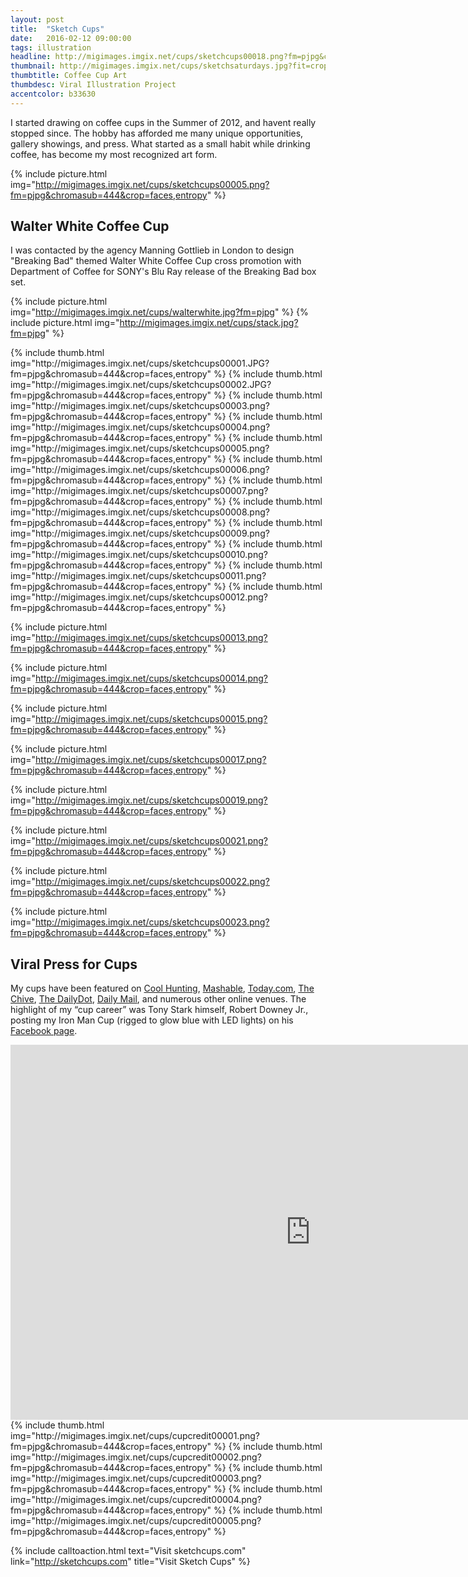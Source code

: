 ```yaml
---
layout: post
title:  "Sketch Cups"
date:   2016-02-12 09:00:00
tags: illustration
headline: http://migimages.imgix.net/cups/sketchcups00018.png?fm=pjpg&chromasub=444&fit=crop&crop=faces,entropy&rect=0,0,.9999,.97&q=45
thumbnail: http://migimages.imgix.net/cups/sketchsaturdays.jpg?fit=crop&fm=pjpg&bri=5&con=5&chromasub=444
thumbtitle: Coffee Cup Art
thumbdesc: Viral Illustration Project
accentcolor: b33630
---
```


<section>

<p>I started drawing on coffee cups in the Summer of 2012, and havent really stopped since. The hobby has afforded me many unique opportunities, gallery showings, and press. What started as a small habit while drinking coffee, has become my most recognized art form.</p>
</section>

{% include picture.html img="http://migimages.imgix.net/cups/sketchcups00005.png?fm=pjpg&chromasub=444&crop=faces,entropy" %}

<section>
<h2>Walter White Coffee Cup</h2>
<p>I was contacted by the agency Manning Gottlieb in London to design "Breaking Bad" themed Walter White Coffee Cup cross promotion with Department of Coffee for SONY's Blu Ray release of the Breaking Bad box set.</p>
</section>



{% include picture.html img="http://migimages.imgix.net/cups/walterwhite.jpg?fm=pjpg"  %}
{% include picture.html img="http://migimages.imgix.net/cups/stack.jpg?fm=pjpg"  %}

<section class="thumblist">
{% include thumb.html img="http://migimages.imgix.net/cups/sketchcups00001.JPG?fm=pjpg&chromasub=444&crop=faces,entropy" %}
{% include thumb.html img="http://migimages.imgix.net/cups/sketchcups00002.JPG?fm=pjpg&chromasub=444&crop=faces,entropy" %}
{% include thumb.html img="http://migimages.imgix.net/cups/sketchcups00003.png?fm=pjpg&chromasub=444&crop=faces,entropy" %}
{% include thumb.html img="http://migimages.imgix.net/cups/sketchcups00004.png?fm=pjpg&chromasub=444&crop=faces,entropy" %}
{% include thumb.html img="http://migimages.imgix.net/cups/sketchcups00005.png?fm=pjpg&chromasub=444&crop=faces,entropy" %}
{% include thumb.html img="http://migimages.imgix.net/cups/sketchcups00006.png?fm=pjpg&chromasub=444&crop=faces,entropy" %}
{% include thumb.html img="http://migimages.imgix.net/cups/sketchcups00007.png?fm=pjpg&chromasub=444&crop=faces,entropy" %}
{% include thumb.html img="http://migimages.imgix.net/cups/sketchcups00008.png?fm=pjpg&chromasub=444&crop=faces,entropy" %}
{% include thumb.html img="http://migimages.imgix.net/cups/sketchcups00009.png?fm=pjpg&chromasub=444&crop=faces,entropy" %}
{% include thumb.html img="http://migimages.imgix.net/cups/sketchcups00010.png?fm=pjpg&chromasub=444&crop=faces,entropy" %}
{% include thumb.html img="http://migimages.imgix.net/cups/sketchcups00011.png?fm=pjpg&chromasub=444&crop=faces,entropy" %}
{% include thumb.html img="http://migimages.imgix.net/cups/sketchcups00012.png?fm=pjpg&chromasub=444&crop=faces,entropy" %}
</section>

{% include picture.html img="http://migimages.imgix.net/cups/sketchcups00013.png?fm=pjpg&chromasub=444&crop=faces,entropy" %}

{% include picture.html img="http://migimages.imgix.net/cups/sketchcups00014.png?fm=pjpg&chromasub=444&crop=faces,entropy" %}


{% include picture.html img="http://migimages.imgix.net/cups/sketchcups00015.png?fm=pjpg&chromasub=444&crop=faces,entropy" %}

{% include picture.html img="http://migimages.imgix.net/cups/sketchcups00017.png?fm=pjpg&chromasub=444&crop=faces,entropy" %}


{% include picture.html img="http://migimages.imgix.net/cups/sketchcups00019.png?fm=pjpg&chromasub=444&crop=faces,entropy" %}

{% include picture.html img="http://migimages.imgix.net/cups/sketchcups00021.png?fm=pjpg&chromasub=444&crop=faces,entropy" %}

{% include picture.html img="http://migimages.imgix.net/cups/sketchcups00022.png?fm=pjpg&chromasub=444&crop=faces,entropy" %}
	

{% include picture.html img="http://migimages.imgix.net/cups/sketchcups00023.png?fm=pjpg&chromasub=444&crop=faces,entropy" %}

<section>
	<h2>Viral Press for Cups</h2>
<p class="">My cups have been featured on <a href="http://www.coolhunting.com/design/miguel-cardona-coffee-cups-charity.php" target="_blank">Cool Hunting</a>, <a href="http://mashable.com/2014/01/24/coffee-cup-art/" target="_blank">Mashable</a>, <a href="http://www.today.com/food/meet-guy-who-makes-intricate-coffee-cup-art-good-cause-2D11988972" target="_blank">Today.com</a>, <a href="http://thechive.com/2014/01/23/impressive-coffee-cup-art-now-sold-for-charity-20-photos/" target="_blank">The Chive</a>, <a href="http://www.dailydot.com/lifestyle/miguel-cardona-designer-art-coffee-cups/" target="_blank">The DailyDot</a>, <a href="http://www.dailymail.co.uk/news/article-2568547/Its-Walter-White-Americano-Graphic-designer-turns-takeaway-coffee-cups-caricatures-including-Breaking-Bad-anti-hero.html" target="_blank">Daily Mail</a>, and numerous other online venues. The highlight of my “cup career” was Tony Stark himself, Robert Downey Jr., posting my Iron Man Cup (rigged to glow blue with LED lights) on his <a href="https://www.facebook.com/photo.php?fbid=281704421998030" target="_blank">Facebook page</a>. </p>
</section>

<div class="video-container">
	<iframe width="960" height="600" src="http://www.youtube.com/embed/_S2s-XfDvx8?rel=0&showinfo=0" frameborder="0" allowfullscreen class="youtube"></iframe>
</div>

<section class="thumblist">
	{% include thumb.html img="http://migimages.imgix.net/cups/cupcredit00001.png?fm=pjpg&chromasub=444&crop=faces,entropy" %}
	{% include thumb.html img="http://migimages.imgix.net/cups/cupcredit00002.png?fm=pjpg&chromasub=444&crop=faces,entropy" %}
	{% include thumb.html img="http://migimages.imgix.net/cups/cupcredit00003.png?fm=pjpg&chromasub=444&crop=faces,entropy" %}
	{% include thumb.html img="http://migimages.imgix.net/cups/cupcredit00004.png?fm=pjpg&chromasub=444&crop=faces,entropy" %}
	{% include thumb.html img="http://migimages.imgix.net/cups/cupcredit00005.png?fm=pjpg&chromasub=444&crop=faces,entropy" %}
</section>

{% include calltoaction.html text="Visit sketchcups.com" link="http://sketchcups.com" title="Visit Sketch Cups" %}
